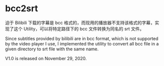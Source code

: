 # bcc2srt

迫于 Bilibili 下载的字幕是 bcc 格式的，而现用的播放器不支持该格式的字幕，实现了这个 Utility，可以将特定路径下的 bcc 文件转换为同名的 srt 文件。

Since subtitles provided by bilibili are in bcc format, which is not supported by the video player I use, I implemented the utility to convert all bcc file in a given directory to srt file with the same name.

V1.0 is released on November 29, 2020.
